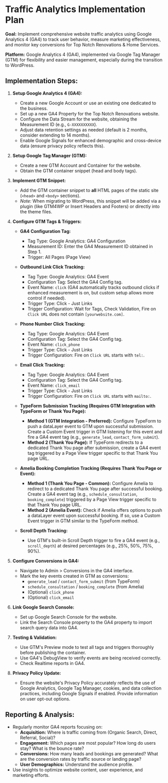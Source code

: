 # Traffic Analytics Implementation Plan

**Goal:** Implement comprehensive website traffic analytics using Google Analytics 4 (GA4) to track user behavior, measure marketing effectiveness, and monitor key conversions for Top Notch Renovations & Home Services.

**Platform:** Google Analytics 4 (GA4), implemented via Google Tag Manager (GTM) for flexibility and easier management, especially during the transition to WordPress.

## Implementation Steps:

1.  **Setup Google Analytics 4 (GA4):**
    *   Create a new Google Account or use an existing one dedicated to the business.
    *   Set up a new GA4 Property for the Top Notch Renovations website.
    *   Configure the Data Stream for the website, obtaining the Measurement ID (e.g., `G-XXXXXXXXXX`).
    *   Adjust data retention settings as needed (default is 2 months, consider extending to 14 months).
    *   Enable Google Signals for enhanced demographic and cross-device data (ensure privacy policy reflects this).

2.  **Setup Google Tag Manager (GTM):**
    *   Create a new GTM Account and Container for the website.
    *   Obtain the GTM container snippet (head and body tags).

3.  **Implement GTM Snippet:**
    *   Add the GTM container snippet to **all** HTML pages of the static site (`<head>` and `<body>` sections).
    *   *Note:* When migrating to WordPress, this snippet will be added via a plugin (like GTM4WP or Insert Headers and Footers) or directly into the theme files.

4.  **Configure GTM Tags & Triggers:**

    *   **GA4 Configuration Tag:**
        *   Tag Type: Google Analytics: GA4 Configuration
        *   Measurement ID: Enter the GA4 Measurement ID obtained in Step 1.
        *   Trigger: All Pages (Page View)

    *   **Outbound Link Click Tracking:**
        *   Tag Type: Google Analytics: GA4 Event
        *   Configuration Tag: Select the GA4 Config tag.
        *   Event Name: `click` (GA4 automatically tracks outbound clicks if enhanced measurement is on, but custom setup allows more control if needed).
        *   Trigger Type: Click - Just Links
        *   Trigger Configuration: Wait for Tags, Check Validation, Fire on `Click URL` does not contain `[yourwebsite.com]`.

    *   **Phone Number Click Tracking:**
        *   Tag Type: Google Analytics: GA4 Event
        *   Configuration Tag: Select the GA4 Config tag.
        *   Event Name: `click_phone`
        *   Trigger Type: Click - Just Links
        *   Trigger Configuration: Fire on `Click URL` starts with `tel:`.

    *   **Email Click Tracking:**
        *   Tag Type: Google Analytics: GA4 Event
        *   Configuration Tag: Select the GA4 Config tag.
        *   Event Name: `click_email`
        *   Trigger Type: Click - Just Links
        *   Trigger Configuration: Fire on `Click URL` starts with `mailto:`.

    *   **TypeForm Submission Tracking (Requires GTM Integration with TypeForm or Thank You Page):**
        *   **Method 1 (GTM Integration - Preferred):** Configure TypeForm to push a dataLayer event to GTM upon successful submission. Create a Custom Event trigger in GTM listening for this event and fire a GA4 event tag (e.g., `generate_lead`, `contact_form_submit`).
        *   **Method 2 (Thank You Page):** If TypeForm redirects to a dedicated Thank You page after submission, create a GA4 event tag triggered by a Page View trigger specific to that Thank You page URL.

    *   **Amelia Booking Completion Tracking (Requires Thank You Page or Event):**
        *   **Method 1 (Thank You Page - Common):** Configure Amelia to redirect to a dedicated Thank You page after successful booking. Create a GA4 event tag (e.g., `schedule_consultation`, `booking_complete`) triggered by a Page View trigger specific to that Thank You page URL.
        *   **Method 2 (Amelia Event):** Check if Amelia offers options to push a dataLayer event upon successful booking. If so, use a Custom Event trigger in GTM similar to the TypeForm method.

    *   **Scroll Depth Tracking:**
        *   Use GTM's built-in Scroll Depth trigger to fire a GA4 event (e.g., `scroll_depth`) at desired percentages (e.g., 25%, 50%, 75%, 90%).

5.  **Configure Conversions in GA4:**
    *   Navigate to Admin > Conversions in the GA4 interface.
    *   Mark the key events created in GTM as conversions:
        *   `generate_lead` / `contact_form_submit` (from TypeForm)
        *   `schedule_consultation` / `booking_complete` (from Amelia)
        *   (Optional) `click_phone`
        *   (Optional) `click_email`

6.  **Link Google Search Console:**
    *   Set up Google Search Console for the website.
    *   Link the Search Console property to the GA4 property to import search query data into GA4.

7.  **Testing & Validation:**
    *   Use GTM's Preview mode to test all tags and triggers thoroughly before publishing the container.
    *   Use GA4's DebugView to verify events are being received correctly.
    *   Check Realtime reports in GA4.

8.  **Privacy Policy Update:**
    *   Ensure the website's Privacy Policy accurately reflects the use of Google Analytics, Google Tag Manager, cookies, and data collection practices, including Google Signals if enabled. Provide information on user opt-out options.

## Reporting & Analysis:

*   Regularly monitor GA4 reports focusing on:
    *   **Acquisition:** Where is traffic coming from (Organic Search, Direct, Referral, Social)?
    *   **Engagement:** Which pages are most popular? How long do users stay? What is the bounce rate?
    *   **Conversions:** How many leads and bookings are generated? What are the conversion rates by traffic source or landing page?
    *   **User Demographics:** Understand the audience profile.
*   Use insights to optimize website content, user experience, and marketing efforts.

